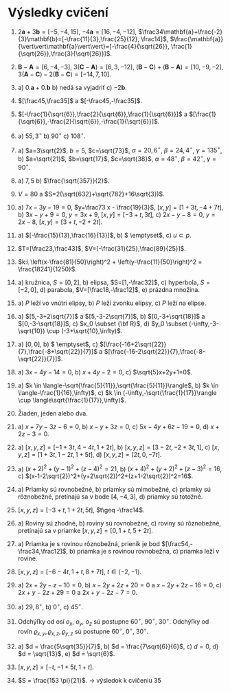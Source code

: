 # Výsledky cvičení

1. $2\mathbf{a}+3\mathbf{b} = [-5,-4,15]$,         $-4\mathbf{a}=[16,-4,-12]$,
$\frac34\mathbf{a}+\frac{-2}{3}\mathbf{b}=[-\frac{11}{3},\frac{25}{12}, \frac14]$,         $\frac{\mathbf{a}}{\vert\vert\mathbf{a}\vert\vert}=[-\frac{4}{\sqrt{26}}, \frac{1}{\sqrt{26}},\frac{3}{\sqrt{26}}]$.

2. $\mathbf{B}-\mathbf{A} = [6,-4,-3]$,         $3(\mathbf{C}-\mathbf{A}) = [6,3,-12]$,
$(\mathbf{B}-\mathbf{C})+(\mathbf{B}-\mathbf{A}) = [10,-9,-2]$,         $3(\mathbf{A}-\mathbf{C})-2(\mathbf{B}-\mathbf{C}) = [-14,7,10]$.

3. a) $0.\mathbf{a}+0.\mathbf{b}$         b) nedá sa vyjadriť         c) $-2\mathbf{b}$.

4. $[\frac45,\frac35]$ a $[-\frac45,-\frac35]$.

5. $[-\frac{1}{\sqrt{6}},\frac{2}{\sqrt{6}},\frac{1}{\sqrt{6}}]$ a $[\frac{1}{\sqrt{6}},-\frac{2}{\sqrt{6}},-\frac{1}{\sqrt{6}}]$.

6. a) $55,3^\circ$         b) $90^\circ$         c) $108^\circ$.

7. a) $a=3\sqrt{2}$, $b=5$, $c=\sqrt{73}$, $\alpha=20,6^\circ$, $\beta=24,4^\circ$, $\gamma=135^\circ$,
b) $a=\sqrt{21}$, $b=\sqrt{17}$, $c=\sqrt{38}$, $\alpha=48^\circ$, $\beta=42^\circ$, $\gamma=90^\circ$.

8. a) $7,5$         b) $\frac{\sqrt{357}}{2}$.

9. $V=80$     a      $S=2(\sqrt{632}+\sqrt{782}+16\sqrt{3})$.

10. a) $7x-3y-19=0$,      $y=\frac73 x - \frac{19}{3}$,      $[x,y] = [1+3t,-4+7t]$,
b) $3x-y+9=0$,     $y=3x + 9$,      $[x,y] = [-3+t,3t]$,
c) $2x-y-8=0$,     $y= 2x - 8$,      $[x,y] = [3+t,-2+2t]$.

11. a) $[-\frac{15}{13},\frac{16}{13}]$,         b) $ \emptyset$,         c) $u \subset p$.

12. $T=[\frac23,\frac43]$,          $V=[-\frac{31}{25},\frac{89}{25}]$.

13. $k:\ \left(x-\frac{81}{50}\right)^2 + \left(y-\frac{11}{50}\right)^2 = \frac{18241}{1250}$.

14. a) kružnica, $S=[0,2]$,        b) elipsa, $S=[1,-\frac32]$,
c) hyperbola, $S=[-2,0]$,         d) parabola, $V=[\frac18,-\frac12]$,
e) prázdna množina.

15. a) $P$ leží vo vnútri elipsy,         b) $P$ leží zvonku elipsy,
c) $P$ leží na elipse.

16. a) $[5,-3+2\sqrt{7}]$ a $[5,-3-2\sqrt{7}]$,         b) $[0,-3+\sqrt{18}]$ a $[0,-3-\sqrt{18}]$,
c) $x_0 \subset {\bf R}$,         d) $y_0 \subset (-\infty,-3-\sqrt{10}) \cup (-3+\sqrt{10},\infty)$.

17. a) $[0,0]$,         b) $ \emptyset$,          c) $[\frac{-16+2\sqrt{22}}{7},\frac{-8+\sqrt{22}}{7}]$ a $[\frac{-16-2\sqrt{22}}{7},\frac{-8-\sqrt{22}}{7}]$.

18. a) $3x-4y-14=0$,         b) $x+4y-2=0$,          c) $\sqrt{5}x+2y+1=0$.

19. a) $k \in \langle-\sqrt{\frac{5}{11}},\sqrt{\frac{5}{11}}\rangle$,          b) $k \in \langle-\frac{1}{16},\infty)$,
c) $k \in (-\infty,-\sqrt{\frac{1}{17}}\rangle \cup \langle\sqrt{\frac{1}{17}},\infty)$.

20. Žiaden, jeden alebo dva.

21. a) $x+7y-3z-6=0$,         b) $x-y+3z=0$,
c) $5x-4y+6z-19=0$,     d) $x+2z-3=0$.

22. a) $[x,y,z]=[-1+3t,4-4t,1+2t]$,
b) $[x,y,z]=[3-2t,-2+3t,1]$,
c) $[x,y,z]=[1+3t,1-2t,1+5t]$,
d) $[x,y,z]=[2t,0,-7t]$.

23. a) $(x+2)^2+(y-1)^2+(z-4)^2=21$,
b) $(x+4)^2+(y+2)^2+(z-3)^2=16$,
c) $(x-1-2\sqrt{2})^2+(y+2\sqrt{2})^2+(z+1-2\sqrt{2})^2=16$.

24. a) Priamky sú rovnobežné,         b) priamky sú mimobežné,
c) priamky sú rôznobežné, pretínajú sa v bode $[4,-4,3]$,
d) priamky sú totožné.

25. $[x,y,z]=[-3+t,1+2t,5t]$, $t\geq -\frac14$.

26. a) Roviny sú zhodné,         b) roviny sú rovnobežné,
c) roviny sú rôznobežné, pretínajú sa v priamke $[x,y,z]=[0,1+t,5+2t]$.

27. a) Priamka je s rovinou rôznobežná, prienik je bod $[\frac54,-\frac34,\frac12]$,
b) priamka je s rovinou rovnobežná,         c) priamka leží v rovine.

28. $[x,y,z]=[-6-4t,1+t,8+7t],\ t \in \langle -2,-1 \rangle$.

29. a) $2x+2y-z-10=0$,
b) $x-2y+2z+20=0$ a $x-2y+2z-16=0$,
c) $2x+y-2z+29=0$ a $2x+y-2z-7=0$.

30. a) $29,8^\circ$,         b) $0^\circ$,         c) $45^\circ$.

31. Odchýľky od osí $o_x,\ o_y,\ o_z$ sú postupne $60^\circ,\ 90^\circ,\ 30^\circ$.
Odchýľky od rovín $\varrho_{x,y},\varrho_{x,z},\varrho_{y,z}$ sú postupne $60^\circ,\ 0^\circ,\ 30^\circ$.

32. a) $d = \frac{5\sqrt{35}}{7}$,          b) $d = \frac{7\sqrt{6}}{6}$,         c) $d = 0$,
d) $d = \sqrt{13}$,         e) $d = \sqrt{6}$.

33. $[x,y,z]=[-t,-1+5t,1+t]$.

35. $S = \frac{153 \pi}{21}$. -> výsledok k cvičeniu 35